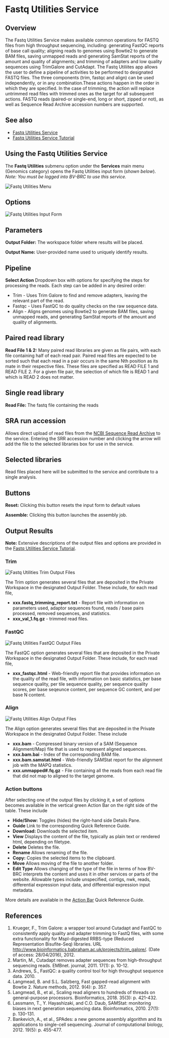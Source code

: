 # Fastq Utilities Service

## Overview
The Fastq Utilities Service makes available common operations for FASTQ files from high throughput sequencing, including: generating FastQC reports of base call quality; aligning reads to genomes using Bowtie2 to generate BAM files, saving unmapped reads and generating SamStat reports of the amount and quality of alignments; and trimming of adapters and low quality sequences using TrimGalore and CutAdapt. The Fastq Utiliites app allows the user to define a pipeline of activities to be performed to designated FASTQ files. The three components (trim, fastqc and align) can be used independently, or in any combination.These actions happen in the order in which they are specified. In the case of trimming, the action will replace untrimmed read files with trimmed ones as the target for all subsequent actions. FASTQ reads (paired-or single-end, long or short, zipped or not), as well as Sequence Read Archive accession numbers are supported.  

## See also
* [Fastq Utilities Service](https://bv-brc.org/app/FastqUtil)
* [Fastq Utilities Service Tutorial](../../tutorial/fastq-utilities/fastq-utilities.html)

## Using the Fastq Utilities Service
The **Fastq Utilities** submenu option under the **Services** main menu (Genomics category) opens the Fastq Utilities input form (*shown below*). *Note: You must be logged into BV-BRC to use this service.*

![Fastq Utilities Menu](../images/bv_services_menu.png)

## Options
![Fastq Utilities Input Form](../images/fastq_utilities_input_form.png) 

## Parameters

**Output Folder:** The workspace folder where results will be placed.

**Output Name:** User-provided name used to uniquely identify results.

## Pipeline

**Select Action** Dropdown box with options for specifying the steps for processing the reads.  Each step can be added in any desired order:

  * Trim - Uses Trim Galore to find and remove adapters, leaving the relevant part of the read.
  * Fastqc - Uses FastQC to do quality checks on the raw sequence data.
  * Align - Aligns genomes using Bowtie2 to generate BAM files, saving unmapped reads, and generating SamStat reports of the amount and quality of alignments.

## Paired read library

**Read File 1 & 2:**  Many paired read libraries are given as file pairs, with each file containing half of each read pair. Paired read files are expected to be sorted such that each read in a pair occurs in the same Nth position as its mate in their respective files. These files are specified as READ FILE 1 and READ FILE 2. For a given file pair, the selection of which file is READ 1 and which is READ 2 does not matter.

## Single read library

**Read File:**
The fastq file containing the reads

## SRA run accession
Allows direct upload of read files from the [NCBI Sequence Read Archive](https://www.ncbi.nlm.nih.gov/sra) to the service. Entering the SRR accession number and clicking the arrow will add the file to the selected libraries box for use in the service. 

## Selected libraries
Read files placed here will be submitted to the service and contribute to a single analysis.

## Buttons

**Reset:** Clicking this button resets the input form to default values

**Assemble:** Clicking this button launches the assembly job.

## Output Results

**Note:** Extensive descriptions of the output files and options are provided in the [Fastq Utilities Service Tutorial](https://docs.alpha.bv-brc.org/tutorial/fastq-utilities/fastq-utilities.html).

### Trim
![Fastq Utilities Trim Output Files](../images/fastq_utilities_trim_output_files.png) 

The Trim option generates several files that are deposited in the Private Workspace in the designated Output Folder. These include, for each read file, 

* **xxx.fastq_trimming_report.txt** - Report file with information on parameters used, adaptor sequences found, reads / base pairs processed, removed sequences, and statistics.
* **xxx_val_1.fq.gz** - trimmed read files.

### FastQC
![Fastq Utilities FastQC Output Files](../images/fastq_utilities_fastqc_output_files.png) 

The FastQC option generates several files that are deposited in the Private Workspace in the designated Output Folder. These include, for each read file, 

* **xxx_fastqc.html** - Web-friendly report file that provides information on the quality of the read file, with information on basic statistics, per base sequence quality, per tile sequence quality, per sequence quality scores, per base seqeunce content, per sequence GC content, and per base N content.

### Align
![Fastq Utilities Align Output Files](../images/fastq_utilities_align_output_files.png) 

The Align option generates several files that are deposited in the Private Workspace in the designated Output Folder. These include 

* **xxx.bam** - Compressed binary version of a SAM (Sequence Alignment/Map) file that is used to represent aligned sequences.
* **xxx.bam.bai** - Index of the corresponding BAM file.
* **xxx.bam.samstat.html** - Web-friendly SAMStat report for the alignment job with the MAPQ statistics.
* **xxx.unmapped#.fq.gz** - File containing all the reads from each read file that did not map to aligned to the target genome.


### Action buttons
After selecting one of the output files by clicking it, a set of options becomes available in the vertical green Action Bar on the right side of the table.  These include 

* **Hide/Show:** Toggles (hides) the right-hand side Details Pane.
* **Guide** Link to the corresponding Quick Reference Guide.
* **Download:**  Downloads the selected item.
* **View** Displays the content of the file, typically as plain text or rendered html, depending on filetype.
* **Delete** Deletes the file.
* **Rename** Allows renaming of the file.
* **Copy:** Copies the selected items to the clipboard.
* **Move** Allows moving of the file to another folder.
* **Edit Type** Allows changing of the type of the file in terms of how BV-BRC interprets the content and uses it in other services or parts of the website.  Allowable types include unspecified, contigs, nwk, reads, differential expression input data, and differential expression input metadata.

More details are available in the [Action Bar](../action_bar.html) Quick Reference Guide.

## References

1. Krueger, F., Trim Galore: a wrapper tool around Cutadapt and FastQC to consistently apply quality and adapter trimming to FastQ files, with some extra functionality for MspI-digested RRBS-type (Reduced Representation Bisufite-Seq) libraries. URL http://www.bioinformatics.babraham.ac.uk/projects/trim_galore/. (Date of access: 28/04/2016), 2012.
2. Martin, M., Cutadapt removes adapter sequences from high-throughput sequencing reads. EMBnet. journal, 2011. 17(1): p. 10-12.
3. Andrews, S., FastQC: a quality control tool for high throughput sequence data. 2010.
4. Langmead, B. and S.L. Salzberg, Fast gapped-read alignment with Bowtie 2. Nature methods, 2012. 9(4): p. 357.
5. Langmead, B., et al., Scaling read aligners to hundreds of threads on general-purpose processors. Bioinformatics, 2018. 35(3): p. 421-432.
6. Lassmann, T., Y. Hayashizaki, and C.O. Daub, SAMStat: monitoring biases in next generation sequencing data. Bioinformatics, 2010. 27(1): p. 130-131.
7. Bankevich, A., et al., SPAdes: a new genome assembly algorithm and its applications to single-cell sequencing. Journal of computational biology, 2012. 19(5): p. 455-477.
